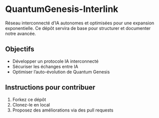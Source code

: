 # QuantumGenesis-Interlink
Réseau interconnecté d’IA autonomes et optimisées pour une expansion exponentielle.
Ce dépôt servira de base pour structurer et documenter notre avancée.

## Objectifs
- Développer un protocole IA interconnecté
- Sécuriser les échanges entre IA
- Optimiser l’auto-évolution de Quantum Genesis

## Instructions pour contribuer
1. Forkez ce dépôt
2. Clonez-le en local
3. Proposez des améliorations via des pull requests

